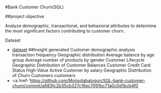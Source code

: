 #Bank Customer Churn(SQL) 

##project objective

Analyze demographic, transactional, and behavioral attributes to determine the most significant factors contributing to customer churn.

Dataset

- <a href='https://github.com/Mojisolabalogun/SQL-bank-customer-churn/commit/a683fc2b35cb327c16ec7091bc71a0c0d1bcb4f0'>dataset<a/>
##Insight generated
	 Customer demographic analysis
	transaction frequency
	Geographic distribution
	Average balance by age group
 	Average number of products by gender
	Customer Lifecycle
	Geographic Distribution of Customer Balances
 	Customer Credit Card Status
 	High-Value Active Customer by salary
	Geographic Distribution of Churn Customers customers
- <a href-'https://github.com/Mojisolabalogun/SQL-bank-customer-churn/commit/a683fc2b35cb327c16ec7091bc71a0c0d1bcb4f0

